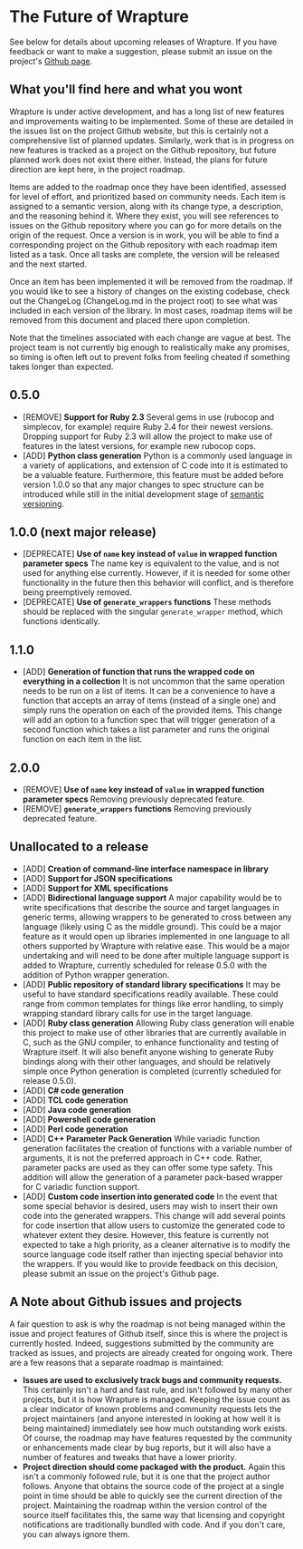 # The Future of Wrapture

See below for details about upcoming releases of Wrapture. If you have feedback
or want to make a suggestion, please submit an issue on the project's
[Github page](https://github.com/goatshriek/wrapture).

## What you'll find here and what you wont

Wrapture is under active development, and has a long list of new features and
improvements waiting to be implemented. Some of these are detailed in the issues
list on the project Github website, but this is certainly not a comprehensive
list of planned updates. Similarly, work that is in progress on new features is
tracked as a project on the Github repository, but future planned work does not
exist there either. Instead, the plans for future direction are kept here, in
the project roadmap.

Items are added to the roadmap once they have been identified, assessed for
level of effort, and prioritized based on community needs. Each item is assigned
to a semantic version, along with its change type, a description, and the
reasoning behind it. Where they exist, you will see references to issues on the
Github repository where you can go for more details on the origin of the
request. Once a version is in work, you will be able to find a corresponding
project on the Github repository with each roadmap item listed as a task. Once
all tasks are complete, the version will be released and the next started.

Once an item has been implemented it will be removed from the roadmap. If you
would like to see a history of changes on the existing codebase, check out the
ChangeLog (ChangeLog.md in the project root) to see what was included in each
version of the library. In most cases, roadmap items will be removed from this
document and placed there upon completion.

Note that the timelines associated with each change are vague at best. The
project team is not currently big enough to realistically make any promises, so
timing is often left out to prevent folks from feeling cheated if something
takes longer than expected.

## 0.5.0
 * [REMOVE] **Support for Ruby 2.3**
   Several gems in use (rubocop and simplecov, for example) require Ruby 2.4 for
   their newest versions. Dropping support for Ruby 2.3 will allow the project
   to make use of features in the latest versions, for example new rubocop cops.
 * [ADD] **Python class generation**
   Python is a commonly used language in a variety of applications, and
   extension of C code into it is estimated to be a valuable feature.
   Furthermore, this feature must be added before version 1.0.0 so that any
   major changes to spec structure can be introduced while still in the initial
   development stage of [semantic versioning](https://semver.org/).

## 1.0.0 (next major release)
 * [DEPRECATE] **Use of `name` key instead of `value` in wrapped function
   parameter specs**
   The name key is equivalent to the value, and is not used for anything else
   currently. However, if it is needed for some other functionality in the
   future then this behavior will conflict, and is therefore being preemptively
   removed.
 * [DEPRECATE] **Use of `generate_wrappers` functions**
   These methods should be replaced with the singular `generate_wrapper` method,
   which functions identically.

## 1.1.0
 * [ADD] **Generation of function that runs the wrapped code on everything in a
   collection**
   It is not uncommon that the same operation needs to be run on a list of
   items. It can be a convenience to have a function that accepts an array of
   items (instead of a single one) and simply runs the operation on each of the
   provided items. This change will add an option to a function spec that will
   trigger generation of a second function which takes a list parameter and runs
   the original function on each item in the list.

## 2.0.0
 * [REMOVE] **Use of `name` key instead of `value` in wrapped function parameter
   specs**
   Removing previously deprecated feature.
 * [REMOVE] **`generate_wrappers` functions**
   Removing previously deprecated feature.

## Unallocated to a release
 * [ADD] **Creation of command-line interface namespace in library**
 * [ADD] **Support for JSON specifications**
 * [ADD] **Support for XML specifications**
 * [ADD] **Bidirectional language support**
   A major capability would be to write specifications that describe the source
   and target languages in generic terms, allowing wrappers to be generated to
   cross between any language (likely using C as the middle ground). This could
   be a major feature as it would open up libraries implemented in one language
   to all others supported by Wrapture with relative ease. This would be a major
   undertaking and will need to be done after multiple language support is added
   to Wrapture, currently scheduled for release 0.5.0 with the addition of
   Python wrapper generation.
 * [ADD] **Public repository of standard library specifications**
   It may be useful to have standard specifications readily available. These
   could range from common templates for things like error handling, to simply
   wrapping standard library calls for use in the target language.
 * [ADD] **Ruby class generation**
   Allowing Ruby class generation will enable this project to make use of other
   libraries that are currently available in C, such as the GNU compiler, to
   enhance functionality and testing of Wrapture itself. It will also benefit
   anyone wishing to generate Ruby bindings along with their other languages,
   and should be relatively simple once Python generation is completed
   (currently scheduled for release 0.5.0).
 * [ADD] **C# code generation**
 * [ADD] **TCL code generation**
 * [ADD] **Java code generation**
 * [ADD] **Powershell code generation**
 * [ADD] **Perl code generation**
 * [ADD] **C++ Parameter Pack Generation**
   While variadic function generation facilitates the creation of functions with
   a variable number of arguments, it is not the preferred approach in C++ code.
   Rather, parameter packs are used as they can offer some type safety. This
   addition will allow the generation of a parameter pack-based wrapper for C
   variadic function support.
 * [ADD] **Custom code insertion into generated code**
   In the event that some special behavior is desired, users may wish to insert
   their own code into the generated wrappers. This change will add several
   points for code insertion that allow users to customize the generated code to
   whatever extent they desire. However, this feature is currently not expected
   to take a high priority, as a cleaner alternative is to modify the source
   language code itself rather than injecting special behavior into the
   wrappers. If you would like to provide feedback on this decision, please
   submit an issue on the project's Github page.


## A Note about Github issues and projects

A fair question to ask is why the roadmap is not being managed within the issue
and project features of Github itself, since this is where the project is
currently hosted. Indeed, suggestions submitted by the community are tracked as
issues, and projects are already created for ongoing work. There are a few
reasons that a separate roadmap is maintained:
 * **Issues are used to exclusively track bugs and community requests.**
   This certainly isn't a hard and fast rule, and isn't followed by many other
   projects, but it is how Wrapture is managed. Keeping the issue count as a
   clear indicator of known problems and community requests lets the project
   maintainers (and anyone interested in looking at how well it is being
   maintained) immediately see how much outstanding work exists. Of course,
   the roadmap may have features requested by the community or enhancements made
   clear by bug reports, but it will also have a number of features and tweaks
   that have a lower priority.
 * **Project direction should come packaged with the product.**
   Again this isn't a commonly followed rule, but it is one that the project
   author follows. Anyone that obtains the source code of the project at a
   single point in time should be able to quickly see the current direction of
   the project. Maintaining the roadmap within the version control of the source
   itself facilitates this, the same way that licensing and copyright
   notifications are traditionally bundled with code. And if you don't care,
   you can always ignore them.
